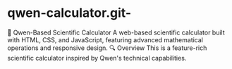 # qwen-calculator.git-
🧮 Qwen-Based Scientific Calculator A web-based scientific calculator built with HTML, CSS, and JavaScript, featuring advanced mathematical operations and responsive design.  🔍 Overview This is a feature-rich scientific calculator inspired by Qwen's technical capabilities. 
